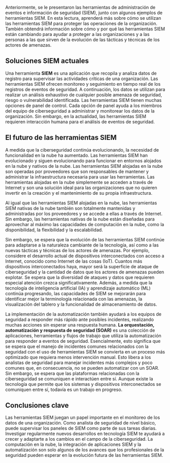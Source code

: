 
Anteriormente, se le presentaron las herramientas de administración de eventos e información de seguridad (SIEM), junto con algunos ejemplos de herramientas SIEM. En esta lectura, aprenderá más sobre cómo se utilizan las herramientas SIEM para proteger las operaciones de la organización. También obtendrá información sobre cómo y por qué las herramientas SIEM están cambiando para ayudar a proteger a las organizaciones y a las personas a las que sirven de la evolución de las tácticas y técnicas de los actores de amenazas.

## Soluciones SIEM actuales

Una herramienta **SIEM** es una aplicación que recopila y analiza datos de registro para supervisar las actividades críticas de una organización. Las herramientas SIEM ofrecen monitoreo y seguimiento en tiempo real de los registros de eventos de seguridad. A continuación, los datos se utilizan para realizar un análisis exhaustivo de cualquier posible amenaza de seguridad, riesgo o vulnerabilidad identificada. Las herramientas SIEM tienen muchas opciones de panel de control. Cada opción de panel ayuda a los miembros del equipo de ciberseguridad a administrar y monitorear los datos de la organización. Sin embargo, en la actualidad, las herramientas SIEM requieren interacción humana para el análisis de eventos de seguridad.

## El futuro de las herramientas SIEM

A medida que la ciberseguridad continúa evolucionando, la necesidad de funcionalidad en la nube ha aumentado. Las herramientas SIEM han evolucionado y siguen evolucionando para funcionar en entornos alojados en la nube y nativos de la nube. Las herramientas SIEM alojadas en la nube son operadas por proveedores que son responsables de mantener y administrar la infraestructura necesaria para usar las herramientas. Las herramientas alojadas en la nube simplemente se acceden a través de Internet y son una solución ideal para las organizaciones que no quieren invertir en la creación y el mantenimiento de su propia infraestructura.

Al igual que las herramientas SIEM alojadas en la nube, las herramientas SIEM nativas de la nube también son totalmente mantenidas y administradas por los proveedores y se accede a ellas a través de Internet. Sin embargo, las herramientas nativas de la nube están diseñadas para aprovechar al máximo las capacidades de computación en la nube, como la disponibilidad, la flexibilidad y la escalabilidad.

Sin embargo, se espera que la evolución de las herramientas SIEM continúe para adaptarse a la naturaleza cambiante de la tecnología, así como a las nuevas tácticas y técnicas de los actores de amenazas. Por ejemplo, considere el desarrollo actual de dispositivos interconectados con acceso a Internet, conocido como Internet de las cosas (IoT). Cuantos más dispositivos interconectados haya, mayor será la superficie de ataque de ciberseguridad y la cantidad de datos que los actores de amenazas pueden explotar. Se espera que la diversidad de ataques y datos que requieren especial atención crezca significativamente. Además, a medida que la tecnología de inteligencia artificial (IA) y aprendizaje automático (ML) continúa progresando, las capacidades de SIEM se mejorarán para identificar mejor la terminología relacionada con las amenazas, la visualización del tablero y la funcionalidad de almacenamiento de datos.

La implementación de la automatización también ayudará a los equipos de seguridad a responder más rápido ante posibles incidentes, realizando muchas acciones sin esperar una respuesta humana. **La orquestación, automatización y respuesta de seguridad (SOAR)** es una colección de aplicaciones, herramientas y flujos de trabajo que utiliza la automatización para responder a eventos de seguridad. Esencialmente, esto significa que se espera que el manejo de incidentes comunes relacionados con la seguridad con el uso de herramientas SIEM se convierta en un proceso más optimizado que requiera menos intervención manual. Esto libera a los analistas de seguridad para manejar incidentes más complejos y poco comunes que, en consecuencia, no se pueden automatizar con un SOAR. Sin embargo, se espera que las plataformas relacionadas con la ciberseguridad se comuniquen e interactúen entre sí. Aunque existe la tecnología que permite que los sistemas y dispositivos interconectados se comuniquen entre sí, todavía es un trabajo en progreso.

## Conclusiones clave

Las herramientas SIEM juegan un papel importante en el monitoreo de los datos de una organización. Como analista de seguridad de nivel básico, puede supervisar los paneles de SIEM como parte de sus tareas diarias. Investigar regularmente nuevos desarrollos en tecnología SIEM te ayudará a crecer y adaptarte a los cambios en el campo de la ciberseguridad. La computación en la nube, la integración de aplicaciones SIEM y la automatización son solo algunos de los avances que los profesionales de la seguridad pueden esperar en la evolución futura de las herramientas SIEM.

